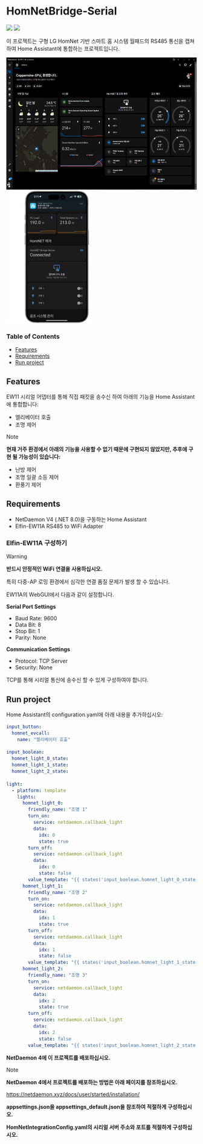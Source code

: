 # HomNetBridge-Serial
<img src="https://img.shields.io/badge/.NET-512BD4?style=for-the-badge&logo=dotnet&logoColor=white"> <img src="https://img.shields.io/badge/Home Assistant-18BCF2?style=for-the-badge&logo=homeassistant&logoColor=white">

이 프로젝트는 구형 LG HomNet 기반 스마트 홈 시스템 월패드의 RS485 통신을 캡쳐하여 Home Assistant에 통합하는 프로젝트입니다.

<img src="img/sample_2.png" style="height: 350px"/> <img src="img/sample_1.png" style="height: 350px;"/>

### Table of Contents
- [Features](#features)
- [Requirements](#requirements)
- [Run project](#run-project)

## Features
EW11 시리얼 어뎁터를 통해 직접 패킷을 송수신 하여 아래의 기능을 Home Assistant에 통합합니다:
- 엘리베이터 호출
- 조명 제어


>[!NOTE]
> **현재 거주 환경에서 아래의 기능을 사용할 수 없기 때문에 구현되지 않았지만, 추후에 구현 될 가능성이 있습니다:**
>- 난방 제어
>- 조명 일괄 소등 제어
>- 환풍기 제어

## Requirements
- NetDaemon V4 (.NET 8.0)을 구동하는 Home Assistant
- Elfin-EW11A RS485 to WiFi Adapter

### Elfin-EW11A 구성하기
>[!WARNING]
>**반드시 안정적인 WiFi 연결을 사용하십시오.**
>
>특히 다중-AP 로밍 환경에서 심각한 연결 품질 문제가 발생 할 수 있습니다.

EW11A의 WebGUI에서 다음과 같이 설정합니다.

**Serial Port Settings**
- Baud Rate: 9600
- Data Bit: 8
- Stop Bit: 1
- Parity: None

**Communication Settings**
- Protocol: TCP Server
- Security: None

TCP를 통해 시리얼 통신에 송수신 할 수 있게 구성하여야 합니다.

## Run project

Home Assistant의 configuration.yaml에 아래 내용을 추가하십시오:
```yaml
input_button:
  homnet_evcall:
    name: "엘리베이터 호출"

input_boolean:
  homnet_light_0_state:
  homnet_light_1_state:
  homnet_light_2_state:

light:
  - platform: template
    lights:
      homnet_light_0:
        friendly_name: "조명 1"
        turn_on:
          service: netdaemon.callback_light
          data:
            idx: 0
            state: true
        turn_off:
          service: netdaemon.callback_light
          data:
            idx: 0
            state: false
        value_template: "{{ states('input_boolean.homnet_light_0_state') }}"
      homnet_light_1:
        friendly_name: "조명 2"
        turn_on:
          service: netdaemon.callback_light
          data:
            idx: 1
            state: true
        turn_off:
          service: netdaemon.callback_light
          data:
            idx: 1
            state: false
        value_template: "{{ states('input_boolean.homnet_light_1_state') }}"
      homnet_light_2:
        friendly_name: "조명 3"
        turn_on:
          service: netdaemon.callback_light
          data:
            idx: 2
            state: true
        turn_off:
          service: netdaemon.callback_light
          data:
            idx: 2
            state: false
        value_template: "{{ states('input_boolean.homnet_light_2_state') }}"
```

**NetDaemon 4에 이 프로젝트를 배포하십시오.**

>[!NOTE]
>**NetDaemon 4에서 프로젝트를 배포하는 방법은 아래 페이지를 참조하십시오.**
>
>https://netdaemon.xyz/docs/user/started/installation/

**appsettings.json을 appsettings_default.json을 참조하여 적절하게 구성하십시오.**

**HomNetIntegrationConfig.yaml의 시리얼 서버 주소와 포트를 적절하게 구성하십시오.**


